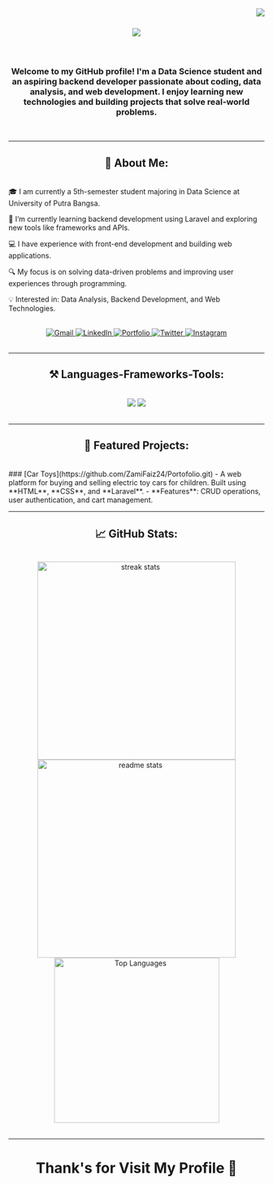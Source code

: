 <img align="right" src="https://visitor-badge.laobi.icu/badge?page_id=ZamiFaiz24.ZamiFaiz24" />

<h1 align="center">
    <img src="https://readme-typing-svg.herokuapp.com/?font=Righteous&size=35&center=true&vCenter=true&width=500&height=70&duration=4000&lines=Hi+There!+👋;+I'm+Faiz+Zamzami;" />
</h1>

<br/>

<h3 align="center">Welcome to my GitHub profile! I'm a Data Science student and an aspiring backend developer passionate about coding, data analysis, and web development. I enjoy learning new technologies and building projects that solve real-world problems.</h3>

<br/>
<hr/>

<h2 align="center"> 🚀 About Me: </h2>
<br/>
🎓 I am currently a 5th-semester student majoring in Data Science at University of Putra Bangsa.

🌱 I’m currently learning backend development using Laravel and exploring new tools like frameworks and APIs.

💻 I have experience with front-end development and building web applications.

🔍 My focus is on solving data-driven problems and improving user experiences through programming.

💡 Interested in: Data Analysis, Backend Development, and Web Technologies.

<br/>

<div align="center"> 
  <a href="mailto:faizzamzami10p@gmail.com">
    <img src="https://img.shields.io/badge/Gmail-333333?style=for-the-badge&logo=gmail&logoColor=red" alt="Gmail" />
  </a>
  <a href="www.linkedin.com/in/faiz-zamzami" target="_blank">
    <img src="https://img.shields.io/badge/LinkedIn-0077B5?style=for-the-badge&logo=linkedin&logoColor=white" alt="LinkedIn" />
  </a>
  <a href="https://ZamiFaiz24.github.io" target="_blank">
    <img src="https://img.shields.io/badge/Portfolio-FF5722?style=for-the-badge&logo=github&logoColor=white" alt="Portfolio" />
  </a>
  <a href="https://x.com/Z_Zami24" target="_blank">
    <img src="https://img.shields.io/badge/Twitter-1DA1F2?style=for-the-badge&logo=twitter&logoColor=white" alt="Twitter" />
  </a>
  <a href="https://www.instagram.com/zamifaiz24" target="_blank">
    <img src="https://img.shields.io/badge/Instagram-E1306C?style=for-the-badge&logo=instagram&logoColor=white" alt="Instagram" />
  </a>
</div>

<br/>
<hr/>

<h2 align="center">⚒️ Languages-Frameworks-Tools: </h2>
<br/>
<div align="center">
    <img src="https://skillicons.dev/icons?i=bootstrap,html,css,vscode,github,figma,git,r" />
    <img src="https://skillicons.dev/icons?i=nodejs,python,javascript,firebase,java,mysql" /><br>
</div>

<br/>
<hr/>

<h2 align="center"> 🌟 Featured Projects: </h2>
<br/>
### [Car Toys](https://github.com/ZamiFaiz24/Portofolio.git)
   - A web platform for buying and selling electric toy cars for children. Built using **HTML**, **CSS**, and **Laravel**.
   - **Features**: CRUD operations, user authentication, and cart management.

<br/>
<hr/>

<h2 align="center">📈 GitHub Stats: </h2>
<br>
<div align=center>
  <img width=390 src="https://github-readme-stats.vercel.app/api?username=ZamiFaiz24&show_icons=true&theme=react&border_radius=10" alt="streak stats"/>
  <img width=390 src="https://github-readme-stats.vercel.app/api/top-langs/?username=ZamiFaiz24&layout=compact&theme=react&rank_icon=github&border_radius=10" alt="readme stats" />
  <br/>
<div align="center">
  <img width="325" src="https://github-readme-stats-ZamiFaiz24.vercel.app/api/top-langs/?username=salesp07&hide=HTML&langs_count=8&layout=compact&theme=react&border_radius=10&size_weight=0.5&count_weight=0.5&exclude_repo=github-readme-stats" alt="Top Languages" />
</div>

</div>

<br/>
<hr/>

<h1 align="center">Thank's for Visit My Profile 🙏</h1>
